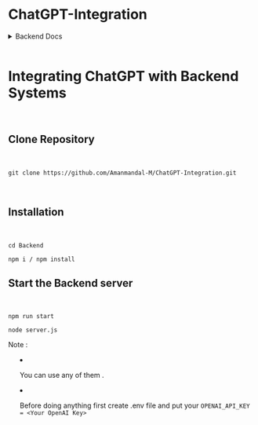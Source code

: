 # ChatGPT-Integration

<details>
<summary>Backend Docs<summary>

<br>

<h1>Integrating ChatGPT with Backend Systems</h1>

<br>

## Clone Repository

<br>

```
git clone https://github.com/Amanmandal-M/ChatGPT-Integration.git
```

<br>

## Installation

<br>

```
cd Backend

npm i / npm install
```

## Start the Backend server

<br>

```
npm run start

node server.js
```

Note : 

- You can use any of them .

- Before doing anything first create .env file and put your `OPENAI_API_KEY = <Your OpenAI Key>`

</details>